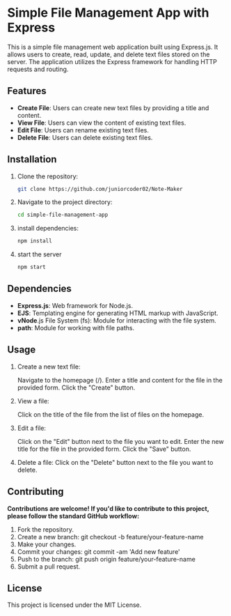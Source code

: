 # Simple File Management App with Express

This is a simple file management web application built using Express.js. It allows users to create, read, update, and delete text files stored on the server. The application utilizes the Express framework for handling HTTP requests and routing.

## Features

- **Create File**: Users can create new text files by providing a title and content.
- **View File**: Users can view the content of existing text files.
- **Edit File**: Users can rename existing text files.
- **Delete File**: Users can delete existing text files.

## Installation

1. Clone the repository:

   ```bash
   git clone https://github.com/juniorcoder02/Note-Maker

2. Navigate to the project directory:

   ```bash
   cd simple-file-management-app

3. install dependencies:

   ```bash
   npm install

4. start the server

    ```bash
    npm start

## Dependencies

- **Express.js**: Web framework for Node.js.
- **EJS**: Templating engine for generating HTML markup with JavaScript.
- **vNode**.js File System (fs): Module for interacting with the file system.
- **path**: Module for working with file paths.

## Usage

1. Create a new text file:

    Navigate to the homepage (/).
    Enter a title and content for the file in the provided form.
    Click the "Create" button.

2. View a file:

    Click on the title of the file from the list of files on the homepage.

3. Edit a file:

    Click on the "Edit" button next to the file you want to edit.
    Enter the new title for the file in the provided form.
    Click the "Save" button.

4. Delete a file:
    Click on the "Delete" button next to the file you want to delete.


## Contributing
**Contributions are welcome! If you'd like to contribute to this project, please follow the standard GitHub workflow:**

1. Fork the repository.
2. Create a new branch: git checkout -b feature/your-feature-name
3. Make your changes.
4. Commit your changes: git commit -am 'Add new feature'
5. Push to the branch: git push origin feature/your-feature-name
6. Submit a pull request.

## License
This project is licensed under the MIT License.